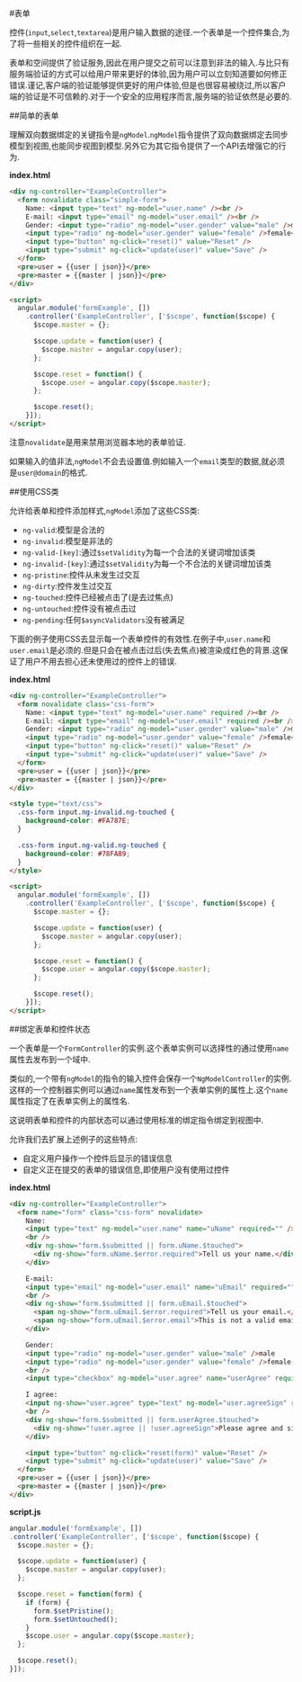 #表单

控件(`input`,`select`,`textarea`)是用户输入数据的途径.一个表单是一个控件集合,为了将一些相关的控件组织在一起.

表单和空间提供了验证服务,因此在用户提交之前可以注意到非法的输入.与比只有服务端验证的方式可以给用户带来更好的体验,因为用户可以立刻知道要如何修正错误.谨记,客户端的验证能够提供更好的用户体验,但是也很容易被绕过,所以客户端的验证是不可信赖的.对于一个安全的应用程序而言,服务端的验证依然是必要的.

##简单的表单

理解双向数据绑定的关键指令是`ngModel`.`ngModel`指令提供了双向数据绑定去同步模型到视图,也能同步视图到模型.另外它为其它指令提供了一个API去增强它的行为.

**index.html**
```html
<div ng-controller="ExampleController">
  <form novalidate class="simple-form">
    Name: <input type="text" ng-model="user.name" /><br />
    E-mail: <input type="email" ng-model="user.email" /><br />
    Gender: <input type="radio" ng-model="user.gender" value="male" />male
    <input type="radio" ng-model="user.gender" value="female" />female<br />
    <input type="button" ng-click="reset()" value="Reset" />
    <input type="submit" ng-click="update(user)" value="Save" />
  </form>
  <pre>user = {{user | json}}</pre>
  <pre>master = {{master | json}}</pre>
</div>

<script>
  angular.module('formExample', [])
    .controller('ExampleController', ['$scope', function($scope) {
      $scope.master = {};

      $scope.update = function(user) {
        $scope.master = angular.copy(user);
      };

      $scope.reset = function() {
        $scope.user = angular.copy($scope.master);
      };

      $scope.reset();
    }]);
</script>
```
注意`novalidate`是用来禁用浏览器本地的表单验证.

如果输入的值非法,`ngModel`不会去设置值.例如输入一个`email`类型的数据,就必须是`user@domain`的格式.

##使用CSS类

允许给表单和控件添加样式,`ngModel`添加了这些CSS类:
*  `ng-valid`:模型是合法的
*  `ng-invalid`:模型是非法的
*  `ng-valid-[key]`:通过`$setValidity`为每一个合法的关键词增加该类
*  `ng-invalid-[key]`:通过`$setValidity`为每一个不合法的关键词增加该类
*  `ng-pristine`:控件从未发生过交互
*  `ng-dirty`:控件发生过交互
*  `ng-touched`:控件已经被点击了(是去过焦点)
*  `ng-untouched`:控件没有被点击过
*  `ng-pending`:任何`$asyncValidators`没有被满足

下面的例子使用CSS去显示每一个表单控件的有效性.在例子中,`user.name`和`user.email`是必须的.但是只会在被点击过后(失去焦点)被渲染成红色的背景.这保证了用户不用去担心还未使用过的控件上的错误.

**index.html**
```html
<div ng-controller="ExampleController">
  <form novalidate class="css-form">
    Name: <input type="text" ng-model="user.name" required /><br />
    E-mail: <input type="email" ng-model="user.email" required /><br />
    Gender: <input type="radio" ng-model="user.gender" value="male" />male
    <input type="radio" ng-model="user.gender" value="female" />female<br />
    <input type="button" ng-click="reset()" value="Reset" />
    <input type="submit" ng-click="update(user)" value="Save" />
  </form>
  <pre>user = {{user | json}}</pre>
  <pre>master = {{master | json}}</pre>
</div>

<style type="text/css">
  .css-form input.ng-invalid.ng-touched {
    background-color: #FA787E;
  }

  .css-form input.ng-valid.ng-touched {
    background-color: #78FA89;
  }
</style>

<script>
  angular.module('formExample', [])
    .controller('ExampleController', ['$scope', function($scope) {
      $scope.master = {};

      $scope.update = function(user) {
        $scope.master = angular.copy(user);
      };

      $scope.reset = function() {
        $scope.user = angular.copy($scope.master);
      };

      $scope.reset();
    }]);
</script>
```

##绑定表单和控件状态

一个表单是一个`FormController`的实例.这个表单实例可以选择性的通过使用`name`属性去发布到一个域中.

类似的,一个带有`ngModel`的指令的输入控件会保存一个`NgModelController`的实例.这样的一个控制器实例可以通过`name`属性发布到一个表单实例的属性上.这个`name`属性指定了在表单实例上的属性名.

这说明表单和控件的内部状态可以通过使用标准的绑定指令绑定到视图中.

允许我们去扩展上述例子的这些特点:
*  自定义用户操作一个控件后显示的错误信息
*  自定义正在提交的表单的错误信息,即使用户没有使用过控件

**index.html**
```html
<div ng-controller="ExampleController">
  <form name="form" class="css-form" novalidate>
    Name:
    <input type="text" ng-model="user.name" name="uName" required="" />
    <br />
    <div ng-show="form.$submitted || form.uName.$touched">
      <div ng-show="form.uName.$error.required">Tell us your name.</div>
    </div>

    E-mail:
    <input type="email" ng-model="user.email" name="uEmail" required="" />
    <br />
    <div ng-show="form.$submitted || form.uEmail.$touched">
      <span ng-show="form.uEmail.$error.required">Tell us your email.</span>
      <span ng-show="form.uEmail.$error.email">This is not a valid email.</span>
    </div>

    Gender:
    <input type="radio" ng-model="user.gender" value="male" />male
    <input type="radio" ng-model="user.gender" value="female" />female
    <br />
    <input type="checkbox" ng-model="user.agree" name="userAgree" required="" />

    I agree:
    <input ng-show="user.agree" type="text" ng-model="user.agreeSign" required="" />
    <br />
    <div ng-show="form.$submitted || form.userAgree.$touched">
      <div ng-show="!user.agree || !user.agreeSign">Please agree and sign.</div>
    </div>

    <input type="button" ng-click="reset(form)" value="Reset" />
    <input type="submit" ng-click="update(user)" value="Save" />
  </form>
  <pre>user = {{user | json}}</pre>
  <pre>master = {{master | json}}</pre>
</div>
```
**script.js**
```js
angular.module('formExample', [])
.controller('ExampleController', ['$scope', function($scope) {
  $scope.master = {};

  $scope.update = function(user) {
    $scope.master = angular.copy(user);
  };

  $scope.reset = function(form) {
    if (form) {
      form.$setPristine();
      form.$setUntouched();
    }
    $scope.user = angular.copy($scope.master);
  };

  $scope.reset();
}]);
```







